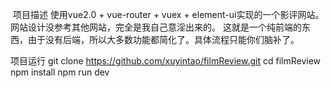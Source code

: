 
 项目描述
  使用vue2.0 + vue-router + vuex + element-ui实现的一个影评网站。网站设计没参考其他网站，完全是我自己意淫出来的。
  这就是一个纯前端的东西，由于没有后端，所以大多数功能都简化了。具体流程只能你们脑补了。

  项目运行
  git clone https://github.com/xuyintao/filmReview.git
  cd filmReview
  npm install
  npm run dev
